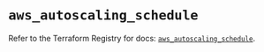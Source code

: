 # `aws_autoscaling_schedule`

Refer to the Terraform Registry for docs: [`aws_autoscaling_schedule`](https://registry.terraform.io/providers/hashicorp/aws/5.63.1/docs/resources/autoscaling_schedule).
